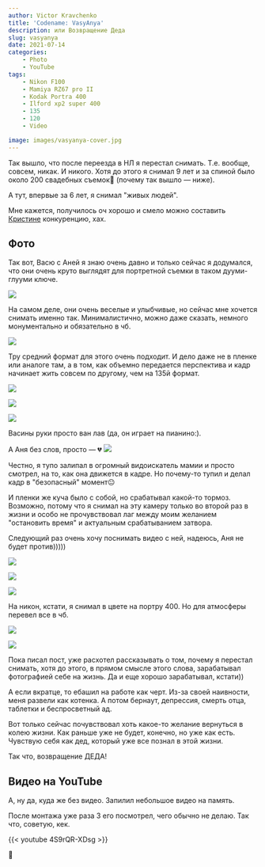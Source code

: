 ```yaml
---
author: Victor Kravchenko
title: 'Codename: VasyAnya'
description: или Возвращение Деда
slug: vasyanya
date: 2021-07-14
categories:
    - Photo
    - YouTube
tags:
    - Nikon F100
    - Mamiya RZ67 pro II
    - Kodak Portra 400
    - Ilford xp2 super 400
    - 135
    - 120
    - Video

image: images/vasyanya-cover.jpg
---
```


Так вышло, что после переезда в НЛ я перестал снимать. Т.е. вообще, совсем, никак. И никого. Хотя до этого я снимал 9 лет и за спиной было около 200 свадебных съемок😬 (почему так вышло — ниже).

А тут, впервые за 6 лет, я снимал "живых людей".

Мне кажется, получилось оч хорошо и смело можно составить [Кристине](https://www.instagram.com/kristina_kutena/) конкуренцию, хах.


## Фото

Так вот, Васю с Аней я знаю очень давно и только сейчас я додумался, что они очень круто выглядят для портретной съемки в таком дууми-глууми ключе.

![](images/vasyanya-00002.jpg)

На самом деле, они очень веселые и улыбчивые, но сейчас мне хочется снимать именно так. Минималистично, можно даже сказать, немного монументально и обязательно в чб.

![](images/vasyanya-00003.jpg)

Тру средний формат для этого очень подходит. И дело даже не в пленке или аналоге там, а в том, как объемно передается перспектива и кадр начинает жить совсем по другому, чем на 135й формат.

![](images/vasyanya-00004.jpg)

![](images/vasyanya-00001.jpg)

![](images/vasyanya-00006.jpg)

Васины руки просто ван лав (да, он играет на пианино:). 

А Аня без слов, просто — 💔
![](images/vasyanya-00007.jpg)

Честно, я тупо залипал в огромный видоискатель мамии и просто смотрел, на то, как она движется в кадре. Но почему-то тупил и делал кадр в "безопасный" момент😐

И пленки же куча было с собой, но срабатывал какой-то тормоз. Возможно, потому что я снимал на эту камеру только во второй раз в жизни и особо не прочувствовал лаг между моим желанием "остановить время" и актуальным срабатыванием затвора.

Следующий раз очень хочу поснимать видео с ней, надеюсь, Аня не будет против)))))

![](images/vasyanya-00008.jpg)

![](images/vasyanya-00010.jpg)

![](images/vasyanya-00011.jpg)

На никон, кстати, я снимал в цвете на портру 400. Но для атмосферы перевел все в чб. 

![](images/vasyanya-00012.jpg)

![](images/vasyanya-00013.jpg)

Пока писал пост, уже расхотел рассказывать о том, почему я перестал снимать, хотя до этого, в прямом смысле этого слова, зарабатывал фотографией себе на жизнь. Да и еще хорошо зарабатывал, кстати))

А если вкратце, то ебашил на работе как черт. Из-за своей наивности, меня развели как котенка. А потом бернаут, депрессия, смерть отца, таблетки и беспросветный ад. 

Вот только сейчас почувствовал хоть какое-то желание вернуться в колею жизни. Как раньше уже не будет, конечно, но уже как есть. Чувствую себя как дед, который уже все познал в этой жизни.

Так что, возвращение ДЕДА!


## Видео на YouTube

А, ну да, куда же без видео. Запилил небольшое видео на память.

После монтажа уже раза 3 его посмотрел, чего обычно не делаю. Так что, советую, кек.

{{< youtube 4S9rQR-XDsg >}}

🐍 